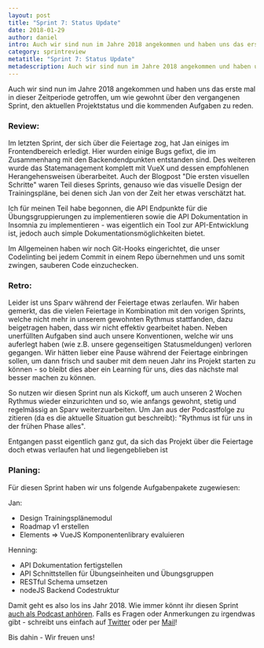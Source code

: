 ```yaml
---
layout: post
title: "Sprint 7: Status Update"
date: 2018-01-29
author: daniel
intro: Auch wir sind nun im Jahre 2018 angekommen und haben uns das erste mal in dieser Zeitperiode getroffen, um wie gewohnt über den vergangenen Sprint, den aktuellen Projektstatus und die kommenden Aufgaben zu reden.
category: sprintreview
metatitle: "Sprint 7: Status Update"
metadescription: Auch wir sind nun im Jahre 2018 angekommen und haben uns das erste mal in dieser Zeitperiode getroffen, um wie gewohnt über den vergangenen Sprint, den aktuellen Projektstatus und die kommenden Aufgaben zu reden.
---
```


Auch wir sind nun im Jahre 2018 angekommen und haben uns das erste mal in dieser Zeitperiode getroffen, um wie gewohnt über den vergangenen Sprint, den aktuellen Projektstatus und die kommenden Aufgaben zu reden.


### Review:

Im letzten Sprint, der sich über die Feiertage zog, hat Jan einiges im Frontendbereich erledigt. Hier wurden einige Bugs gefixt, die im Zusammenhang mit den Backendendpunkten entstanden sind.
Des weiteren wurde das Statemanagement komplett mit VueX und dessen empfohlenen Herangehensweisen überarbeitet.
Auch der Blogpost "Die ersten visuellen Schritte" waren Teil dieses Sprints, genauso wie das visuelle Design der Trainingspläne, bei denen sich Jan von der Zeit her etwas verschätzt hat.

Ich für meinen Teil habe begonnen, die API Endpunkte für die Übungsgruppierungen zu implementieren sowie die API Dokumentation in Insomnia zu implementieren - was eigentlich ein Tool zur API-Entwicklung ist, jedoch auch simple Dokumentationsmöglichkeiten bietet.

Im Allgemeinen haben wir noch Git-Hooks eingerichtet, die unser Codelinting bei jedem Commit in einem Repo übernehmen und uns somit zwingen, sauberen Code einzuchecken.


### Retro:

Leider ist uns Sparv während der Feiertage etwas zerlaufen. Wir haben gemerkt, das die vielen Feiertage in Kombination mit den vorigen Sprints, welche nicht mehr in unserem gewohnten Rythmus stattfanden, dazu beigetragen haben, dass wir nicht effektiv gearbeitet haben.
Neben unerfüllten Aufgaben sind auch unsere Konventionen, welche wir uns auferlegt haben (wie z.B. unsere gegenseitigen Statusmeldungen) verloren gegangen.
Wir hätten lieber eine Pause während der Feiertage einbringen sollen, um dann frisch und sauber mit dem neuen Jahr ins Projekt starten zu können - so bleibt dies aber ein Learning für uns, dies das nächste mal besser machen zu können.

So nutzen wir diesen Sprint nun als Kickoff, um auch unseren 2 Wochen Rythmus wieder einzurichten und so, wie anfangs gewohnt, stetig und regelmässig an Sparv weiterzuarbeiten.
Um Jan aus der Podcastfolge zu zitieren (da es die aktuelle Situation gut beschreibt): "Rythmus ist für uns in der frühen Phase alles".

Entgangen passt eigentlich ganz gut, da sich das Projekt über die Feiertage doch etwas verlaufen hat und liegengeblieben ist


### Planing:

Für diesen Sprint haben wir uns folgende Aufgabenpakete zugewiesen:

Jan:
- Design Trainingsplänemodul
- Roadmap v1 erstellen
- Elements => VueJS Komponentenlibrary evaluieren

Henning:

- API Dokumentation fertigstellen
- API Schnittstellen für Übungseinheiten und Übungsgruppen
- RESTful Schema umsetzen
- nodeJS Backend Codestruktur


Damit geht es also los ins Jahr 2018. Wie immer könnt ihr diesen Sprint [auch als Podcast anhören](http://telegram.sparv.de/st007-entgangen/). Falls es Fragen oder Anmerkungen zu irgendwas gibt - schreibt uns einfach auf [Twitter](https://twitter.com/sparvapp) oder per [Mail](mailto:hi@sparv.de)!

Bis dahin - Wir freuen uns!
